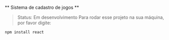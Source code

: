 ** Sistema de cadastro de jogos **
> Status: Em desenvolvimento
Para rodar esse projeto na sua máquina, por favor digite:

```
npm install react 
```
